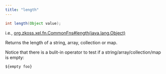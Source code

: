 ```yaml
---
title: "length"
---
```


```java
int length(Object value);
```

  
i.e.,
[org.zkoss.xel.fn.CommonFns#length(java.lang.Object)](https://www.zkoss.org/javadoc/latest/zk/org/zkoss/xel/fn/CommonFns.html#length(java.lang.Object))

Returns the length of a string, array, collection or map.

Notice that there is a bulit-in operator to test if a
string/array/collection/map is empty:

```xml
${empty foo}
```


